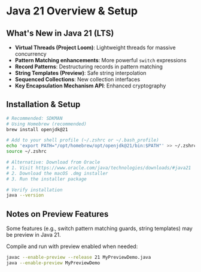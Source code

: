# Java 21 Overview & Setup

## What's New in Java 21 (LTS)
- **Virtual Threads (Project Loom)**: Lightweight threads for massive concurrency
- **Pattern Matching enhancements**: More powerful `switch` expressions
- **Record Patterns**: Destructuring records in pattern matching
- **String Templates (Preview)**: Safe string interpolation
- **Sequenced Collections**: New collection interfaces
- **Key Encapsulation Mechanism API**: Enhanced cryptography

## Installation & Setup
```bash
# Recommended: SDKMAN
# Using Homebrew (recommended)
brew install openjdk@21

# Add to your shell profile (~/.zshrc or ~/.bash_profile)
echo 'export PATH="/opt/homebrew/opt/openjdk@21/bin:$PATH"' >> ~/.zshrc
source ~/.zshrc

# Alternative: Download from Oracle
# 1. Visit https://www.oracle.com/java/technologies/downloads/#java21
# 2. Download the macOS .dmg installer
# 3. Run the installer package

# Verify installation
java --version
```

## Notes on Preview Features
Some features (e.g., switch pattern matching guards, string templates) may be preview in Java 21.

Compile and run with preview enabled when needed:
```bash
javac --enable-preview --release 21 MyPreviewDemo.java
java --enable-preview MyPreviewDemo
```


